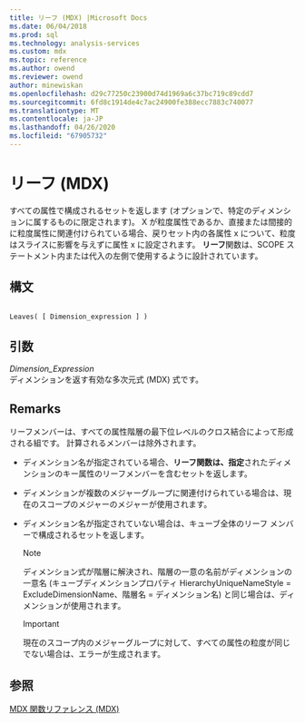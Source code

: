 ```yaml
---
title: リーフ (MDX) |Microsoft Docs
ms.date: 06/04/2018
ms.prod: sql
ms.technology: analysis-services
ms.custom: mdx
ms.topic: reference
ms.author: owend
ms.reviewer: owend
author: minewiskan
ms.openlocfilehash: d29c77250c23900d74d1969a6c37bc719c89cdd7
ms.sourcegitcommit: 6fd8c1914de4c7ac24900fe388ecc7883c740077
ms.translationtype: MT
ms.contentlocale: ja-JP
ms.lasthandoff: 04/26/2020
ms.locfileid: "67905732"
---
```

# <a name="leaves-mdx"></a>リーフ (MDX)


  すべての属性で構成されるセットを返します (オプションで、特定のディメンションに属するものに限定されます)。 X が粒度属性であるか、直接または間接的に粒度属性に関連付けられている場合、戻りセット内の各属性 x について、粒度はスライスに影響を与えずに属性 x に設定されます。 **リーフ**関数は、SCOPE ステートメント内または代入の左側で使用するように設計されています。  
  
## <a name="syntax"></a>構文  
  
```  
  
Leaves( [ Dimension_expression ] )  
```  
  
## <a name="arguments"></a>引数  
 *Dimension_Expression*  
 ディメンションを返す有効な多次元式 (MDX) 式です。  
  
## <a name="remarks"></a>Remarks  
 リーフメンバーは、すべての属性階層の最下位レベルのクロス結合によって形成される組です。 計算されるメンバーは除外されます。  
  
-   ディメンション名が指定されている場合、**リーフ関数は、指定**されたディメンションのキー属性のリーフメンバーを含むセットを返します。  
  
-   ディメンションが複数のメジャーグループに関連付けられている場合は、現在のスコープのメジャーのメジャーが使用されます。  
  
-   ディメンション名が指定されていない場合は、キューブ全体のリーフ メンバーで構成されるセットを返します。  
  
    > [!NOTE]  
    >  ディメンション式が階層に解決され、階層の一意の名前がディメンションの一意名 (キューブディメンションプロパティ HierarchyUniqueNameStyle = ExcludeDimensionName、階層名 = ディメンション名) と同じ場合は、ディメンションが使用されます。  
  
    > [!IMPORTANT]  
    >  現在のスコープ内のメジャーグループに対して、すべての属性の粒度が同じでない場合は、エラーが生成されます。  
  
## <a name="see-also"></a>参照  
 [MDX 関数リファレンス &#40;MDX&#41;](../mdx/mdx-function-reference-mdx.md)  
  
  
